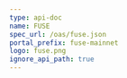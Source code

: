 ```yaml
---
type: api-doc
name: FUSE
spec_url: /oas/fuse.json
portal_prefix: fuse-mainnet
logo: fuse.png
ignore_api_path: true
---
```

